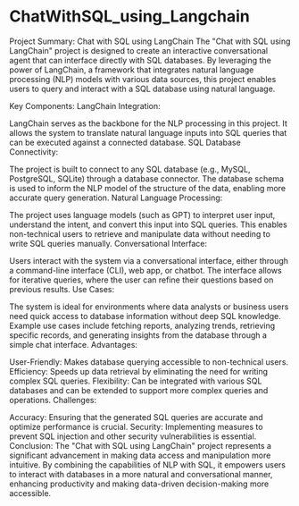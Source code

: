 # ChatWithSQL_using_Langchain

Project Summary: Chat with SQL using LangChain
The "Chat with SQL using LangChain" project is designed to create an interactive conversational agent that can interface directly with SQL databases. By leveraging the power of LangChain, a framework that integrates natural language processing (NLP) models with various data sources, this project enables users to query and interact with a SQL database using natural language.

Key Components:
LangChain Integration:

LangChain serves as the backbone for the NLP processing in this project. It allows the system to translate natural language inputs into SQL queries that can be executed against a connected database.
SQL Database Connectivity:

The project is built to connect to any SQL database (e.g., MySQL, PostgreSQL, SQLite) through a database connector. The database schema is used to inform the NLP model of the structure of the data, enabling more accurate query generation.
Natural Language Processing:

The project uses language models (such as GPT) to interpret user input, understand the intent, and convert this input into SQL queries. This enables non-technical users to retrieve and manipulate data without needing to write SQL queries manually.
Conversational Interface:

Users interact with the system via a conversational interface, either through a command-line interface (CLI), web app, or chatbot. The interface allows for iterative queries, where the user can refine their questions based on previous results.
Use Cases:

The system is ideal for environments where data analysts or business users need quick access to database information without deep SQL knowledge.
Example use cases include fetching reports, analyzing trends, retrieving specific records, and generating insights from the database through a simple chat interface.
Advantages:

User-Friendly: Makes database querying accessible to non-technical users.
Efficiency: Speeds up data retrieval by eliminating the need for writing complex SQL queries.
Flexibility: Can be integrated with various SQL databases and can be extended to support more complex queries and operations.
Challenges:

Accuracy: Ensuring that the generated SQL queries are accurate and optimize performance is crucial.
Security: Implementing measures to prevent SQL injection and other security vulnerabilities is essential.
Conclusion:
The "Chat with SQL using LangChain" project represents a significant advancement in making data access and manipulation more intuitive. By combining the capabilities of NLP with SQL, it empowers users to interact with databases in a more natural and conversational manner, enhancing productivity and making data-driven decision-making more accessible.
